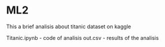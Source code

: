 # ML2

This a brief analisis about titanic dataset on kaggle

Titanic.ipynb   - code of analisis
out.csv         - results of the analisis
